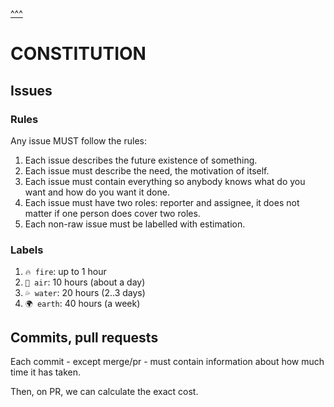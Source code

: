 [^^^](/)

# CONSTITUTION

## Issues

### Rules

Any issue MUST follow the rules:
1. Each issue describes the future existence of something.
2. Each issue must describe the need, the motivation of itself.
3. Each issue must contain everything so anybody knows what do you want and how do you want it done.
4. Each issue must have two roles: reporter and assignee, it does not matter if one person does cover two roles.
5. Each non-raw issue must be labelled with estimation.

### Labels

1. `🔥 fire`: up to 1 hour
2. `💨 air`: 10 hours (about a day)
3. `💦 water`: 20 hours (2..3 days)
4. `🌍 earth`: 40 hours (a week)

## Commits, pull requests

Each commit - except merge/pr - must contain information
about how much time it has taken.

Then, on PR, we can calculate the exact cost.
